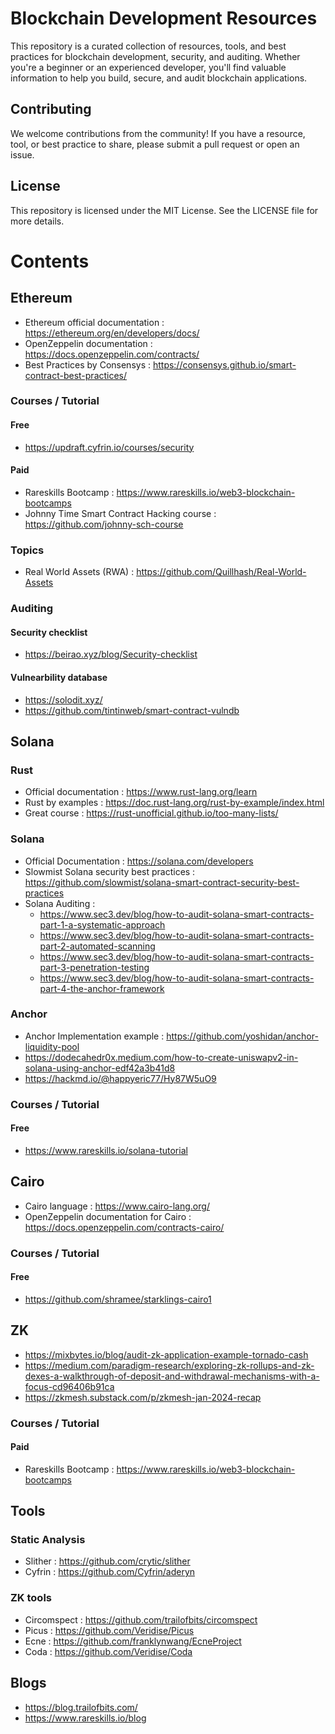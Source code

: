 # Blockchain Development Resources

This repository is a curated collection of resources, tools, and best practices for blockchain development, security, and auditing. Whether you're a beginner or an experienced developer, you'll find valuable information to help you build, secure, and audit blockchain applications.

## Contributing

We welcome contributions from the community! If you have a resource, tool, or best practice to share, please submit a pull request or open an issue.

## License

This repository is licensed under the MIT License. See the LICENSE file for more details.

# Contents

## Ethereum

 - Ethereum official documentation : https://ethereum.org/en/developers/docs/
 - OpenZeppelin documentation : https://docs.openzeppelin.com/contracts/
 - Best Practices by Consensys : https://consensys.github.io/smart-contract-best-practices/
 
### Courses / Tutorial
   #### Free
 - https://updraft.cyfrin.io/courses/security
 #### Paid
 - Rareskills Bootcamp : https://www.rareskills.io/web3-blockchain-bootcamps
 - Johnny Time Smart Contract Hacking course : https://github.com/johnny-sch-course

### Topics
 - Real World Assets (RWA) : https://github.com/Quillhash/Real-World-Assets

### Auditing
#### Security checklist 
- https://beirao.xyz/blog/Security-checklist
#### Vulnearbility database 
- https://solodit.xyz/
- https://github.com/tintinweb/smart-contract-vulndb

## Solana

### Rust
- Official documentation : https://www.rust-lang.org/learn
- Rust by examples : https://doc.rust-lang.org/rust-by-example/index.html
- Great course : https://rust-unofficial.github.io/too-many-lists/

### Solana
- Official Documentation : https://solana.com/developers
- Slowmist Solana security best practices : https://github.com/slowmist/solana-smart-contract-security-best-practices
- Solana Auditing : 
    - https://www.sec3.dev/blog/how-to-audit-solana-smart-contracts-part-1-a-systematic-approach
    -  https://www.sec3.dev/blog/how-to-audit-solana-smart-contracts-part-2-automated-scanning 
    -  https://www.sec3.dev/blog/how-to-audit-solana-smart-contracts-part-3-penetration-testing
    -  https://www.sec3.dev/blog/how-to-audit-solana-smart-contracts-part-4-the-anchor-framework
### Anchor 
- Anchor Implementation example : https://github.com/yoshidan/anchor-liquidity-pool
- https://dodecahedr0x.medium.com/how-to-create-uniswapv2-in-solana-using-anchor-edf42a3b41d8
- https://hackmd.io/@happyeric77/Hy87W5uO9

### Courses / Tutorial
 #### Free
 - https://www.rareskills.io/solana-tutorial


## Cairo

- Cairo language : https://www.cairo-lang.org/
- OpenZeppelin documentation for Cairo : https://docs.openzeppelin.com/contracts-cairo/

### Courses / Tutorial
 #### Free
 - https://github.com/shramee/starklings-cairo1


## ZK
- https://mixbytes.io/blog/audit-zk-application-example-tornado-cash
- https://medium.com/paradigm-research/exploring-zk-rollups-and-zk-dexes-a-walkthrough-of-deposit-and-withdrawal-mechanisms-with-a-focus-cd96406b91ca
- https://zkmesh.substack.com/p/zkmesh-jan-2024-recap

### Courses / Tutorial

 #### Paid
 - Rareskills Bootcamp : https://www.rareskills.io/web3-blockchain-bootcamps

## Tools
### Static Analysis
- Slither : https://github.com/crytic/slither
- Cyfrin : https://github.com/Cyfrin/aderyn 
### ZK tools
- Circomspect : https://github.com/trailofbits/circomspect
- Picus : https://github.com/Veridise/Picus
- Ecne : https://github.com/franklynwang/EcneProject
- Coda : https://github.com/Veridise/Coda

## Blogs
- https://blog.trailofbits.com/
- https://www.rareskills.io/blog
